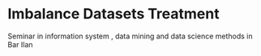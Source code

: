 # Imbalance Datasets Treatment
Seminar in information system , data mining and data science methods in Bar Ilan